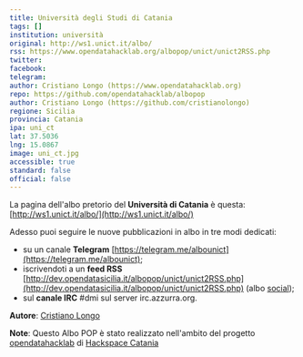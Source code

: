 ```yaml
---
title: Università degli Studi di Catania
tags: []
institution: università
original: http://ws1.unict.it/albo/
rss: https://www.opendatahacklab.org/albopop/unict/unict2RSS.php
twitter: 
facebook: 
telegram:
author: Cristiano Longo (https://www.opendatahacklab.org)
repo: https://github.com/opendatahacklab/albopop
author: Cristiano Longo (https://github.com/cristianolongo)
regione: Sicilia
provincia: Catania
ipa: uni_ct
lat: 37.5036
lng: 15.0867
image: uni_ct.jpg
accessible: true
standard: false
official: false
---
```


La pagina dell'albo pretorio del **Università di Catania** è questa: [http://ws1.unict.it/albo/](http://ws1.unict.it/albo/)

Adesso puoi seguire le nuove pubblicazioni in albo in tre modi dedicati:

* su un canale **Telegram** [https://telegram.me/albounict](https://telegram.me/albounict);
* iscrivendoti a un **feed RSS** [http://dev.opendatasicilia.it/albopop/unict/unict2RSS.php](http://dev.opendatasicilia.it/albopop/unict/unict2RSS.php) (albo [social](https://github.com/aborruso/albo-pop/wiki/Albi-POP-Social));
* sul **canale IRC** #dmi sul server irc.azzurra.org.

**Autore**: [Cristiano Longo](https://github.com/cristianolongo)

**Note**: Questo Albo POP è stato realizzato nell'ambito del progetto
[opendatahacklab](http://opendatahacklab.org)  di [Hackspace Catania](http://hackspacecatania.it)

